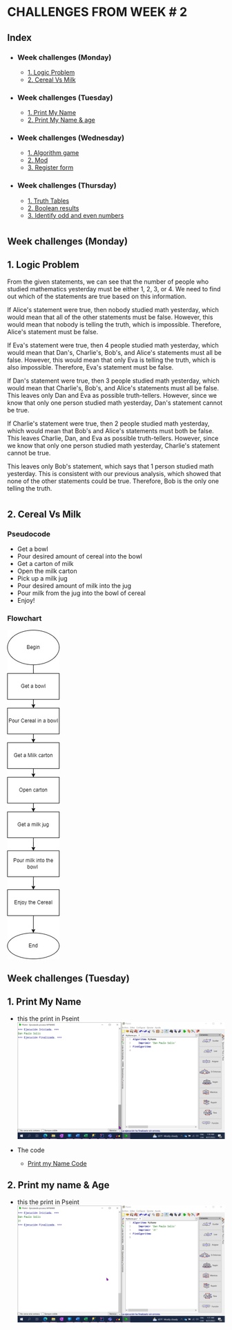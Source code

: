 # CHALLENGES FROM WEEK # 2 

## Index
- ### Week challenges (Monday)
    - [1. Logic Problem](#1-logic-problem)
    - [2. Cereal Vs Milk](#2-cereal-vs-milk)
- ### Week challenges (Tuesday)
    - [1. Print My Name](#1-print-my-name)
    - [2. Print My Name & age](#2-print-my-name--age)
- ### Week challenges (Wednesday)
    - [1. Algorithm game]()
    - [2. Mod]()
    - [3. Register form]()
- ### Week challenges (Thursday)
    - [1. Truth Tables]()
    - [2. Boolean results]()
    - [3. Identify odd and even numbers]()

#

## Week challenges (Monday)

## 1. Logic Problem

From the given statements, we can see that the number of people who studied mathematics yesterday must be either 1, 2, 3, or 4. We need to find out which of the statements are true based on this information.

If Alice's statement were true, then nobody studied math yesterday, which would mean that all of the other statements must be false. However, this would mean that nobody is telling the truth, which is impossible. Therefore, Alice's statement must be false.

If Eva's statement were true, then 4 people studied math yesterday, which would mean that Dan's, Charlie's, Bob's, and Alice's statements must all be false. However, this would mean that only Eva is telling the truth, which is also impossible. Therefore, Eva's statement must be false.

If Dan's statement were true, then 3 people studied math yesterday, which would mean that Charlie's, Bob's, and Alice's statements must all be false. This leaves only Dan and Eva as possible truth-tellers. However, since we know that only one person studied math yesterday, Dan's statement cannot be true.

If Charlie's statement were true, then 2 people studied math yesterday, which would mean that Bob's and Alice's statements must both be false. This leaves Charlie, Dan, and Eva as possible truth-tellers. However, since we know that only one person studied math yesterday, Charlie's statement cannot be true.

This leaves only Bob's statement, which says that 1 person studied math yesterday. This is consistent with our previous analysis, which showed that none of the other statements could be true. Therefore, Bob is the only one telling the truth.

#

## 2. Cereal Vs Milk


### Pseudocode
- Get a bowl
- Pour desired amount of cereal into the bowl
- Get a carton of milk
- Open the milk carton
- Pick up a milk jug
- Pour desired amount of milk into the jug
- Pour milk from the jug into the bowl of cereal
- Enjoy!

### Flowchart

![image](Cereal_Flowchart%20(1).jpg)


## Week challenges (Tuesday)

## 1. Print My Name

 - this the print in Pseint
![image](PrintMyName.png)

- The code
    - [Print my Name Code](MyName.psc)

## 2. Print my name & Age

- this the print in Pseint
![image](PrintName%26Age.png)

